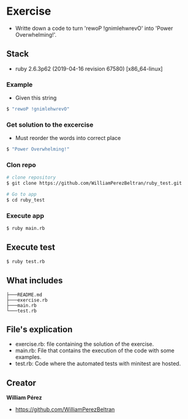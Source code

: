 # Exercise
- Writte down a code to turn 'rewoP !gnimlehwrevO' into 'Power Overwhelming!'.

## Stack

- ruby 2.6.3p62 (2019-04-16 revision 67580) [x86_64-linux]

### Example  
- Given this string  

```bash
$ "rewoP !gnimlehwrevO"
```

### Get solution to the excercise 
- Must reorder the words into correct place

```bash
$ "Power Overwhelming!"
```

### Clon repo

```bash
# clone repository
$ git clone https://github.com/WilliamPerezBeltran/ruby_test.git

# Go to app
$ cd ruby_test
```


### Execute app

```bash
$ ruby main.rb 
```


## Execute test 
```bash
$ ruby test.rb
```



## What includes

```
├───README.md
├───exercise.rb
├───main.rb
└───test.rb
```


## File's explication

- exercise.rb: file containing the solution of the exercise.
- main.rb: File that contains the execution of the code with some examples.
- test.rb: Code where the automated tests with minitest are hosted.


## Creator

**William Pérez**

- <https://github.com/WilliamPerezBeltran>

